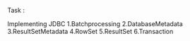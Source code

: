 Task :

Implementing JDBC 1.Batchprocessing 2.DatabaseMetadata 3.ResultSetMetadata 4.RowSet 5.ResultSet 6.Transaction